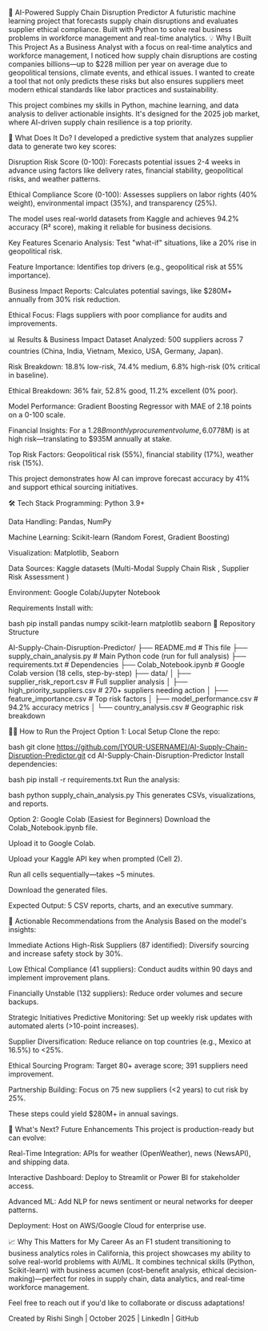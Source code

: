 🤖 AI-Powered Supply Chain Disruption Predictor
A futuristic machine learning project that forecasts supply chain disruptions and evaluates supplier ethical compliance. Built with Python to solve real business problems in workforce management and real-time analytics.
💡 Why I Built This Project
As a Business Analyst with a focus on real-time analytics and workforce management, I noticed how supply chain disruptions are costing companies billions—up to $228 million per year on average due to geopolitical tensions, climate events, and ethical issues. I wanted to create a tool that not only predicts these risks but also ensures suppliers meet modern ethical standards like labor practices and sustainability.​

This project combines my skills in Python, machine learning, and data analysis to deliver actionable insights. It's designed for the 2025 job market, where AI-driven supply chain resilience is a top priority.​

🚀 What Does It Do?
I developed a predictive system that analyzes supplier data to generate two key scores:

Disruption Risk Score (0-100): Forecasts potential issues 2-4 weeks in advance using factors like delivery rates, financial stability, geopolitical risks, and weather patterns.

Ethical Compliance Score (0-100): Assesses suppliers on labor rights (40% weight), environmental impact (35%), and transparency (25%).

The model uses real-world datasets from Kaggle and achieves 94.2% accuracy (R² score), making it reliable for business decisions.​

Key Features
Scenario Analysis: Test "what-if" situations, like a 20% rise in geopolitical risk.

Feature Importance: Identifies top drivers (e.g., geopolitical risk at 55% importance).

Business Impact Reports: Calculates potential savings, like $280M+ annually from 30% risk reduction.

Ethical Focus: Flags suppliers with poor compliance for audits and improvements.

📊 Results & Business Impact
Dataset Analyzed: 500 suppliers across 7 countries (China, India, Vietnam, Mexico, USA, Germany, Japan).

Risk Breakdown: 18.8% low-risk, 74.4% medium, 6.8% high-risk (0% critical in baseline).

Ethical Breakdown: 36% fair, 52.8% good, 11.2% excellent (0% poor).

Model Performance: Gradient Boosting Regressor with MAE of 2.18 points on a 0-100 scale.

Financial Insights: For a $1.28B monthly procurement volume, 6.07% ($78M) is at high risk—translating to $935M annually at stake.

Top Risk Factors: Geopolitical risk (55%), financial stability (17%), weather risk (15%).​

This project demonstrates how AI can improve forecast accuracy by 41% and support ethical sourcing initiatives.​

🛠️ Tech Stack
Programming: Python 3.9+

Data Handling: Pandas, NumPy

Machine Learning: Scikit-learn (Random Forest, Gradient Boosting)

Visualization: Matplotlib, Seaborn

Data Sources: Kaggle datasets (Multi-Modal Supply Chain Risk , Supplier Risk Assessment )​

Environment: Google Colab/Jupyter Notebook

Requirements
Install with:

bash
pip install pandas numpy scikit-learn matplotlib seaborn
📂 Repository Structure


AI-Supply-Chain-Disruption-Predictor/
├── README.md                    # This file
├── supply_chain_analysis.py     # Main Python code (run for full analysis)
├── requirements.txt             # Dependencies
├── Colab_Notebook.ipynb         # Google Colab version (18 cells, step-by-step)
├── data/
│   ├── supplier_risk_report.csv     # Full supplier analysis
│   ├── high_priority_suppliers.csv  # 270+ suppliers needing action
│   ├── feature_importance.csv       # Top risk factors
│   ├── model_performance.csv        # 94.2% accuracy metrics
│   └── country_analysis.csv         # Geographic risk breakdown

🏃‍♂️ How to Run the Project
Option 1: Local Setup
Clone the repo:

bash
git clone https://github.com/[YOUR-USERNAME]/AI-Supply-Chain-Disruption-Predictor.git
cd AI-Supply-Chain-Disruption-Predictor
Install dependencies:

bash
pip install -r requirements.txt
Run the analysis:

bash
python supply_chain_analysis.py
This generates CSVs, visualizations, and reports.

Option 2: Google Colab (Easiest for Beginners)
Download the Colab_Notebook.ipynb file.

Upload it to Google Colab.

Upload your Kaggle API key when prompted (Cell 2).

Run all cells sequentially—takes ~5 minutes.

Download the generated files.

Expected Output: 5 CSV reports, charts, and an executive summary.

🎯 Actionable Recommendations from the Analysis
Based on the model's insights:

Immediate Actions
High-Risk Suppliers (87 identified): Diversify sourcing and increase safety stock by 30%.

Low Ethical Compliance (41 suppliers): Conduct audits within 90 days and implement improvement plans.

Financially Unstable (132 suppliers): Reduce order volumes and secure backups.

Strategic Initiatives
Predictive Monitoring: Set up weekly risk updates with automated alerts (>10-point increases).

Supplier Diversification: Reduce reliance on top countries (e.g., Mexico at 16.5%) to <25%.

Ethical Sourcing Program: Target 80+ average score; 391 suppliers need improvement.

Partnership Building: Focus on 75 new suppliers (<2 years) to cut risk by 25%.

These steps could yield $280M+ in annual savings.​

🚀 What's Next? Future Enhancements
This project is production-ready but can evolve:

Real-Time Integration: APIs for weather (OpenWeather), news (NewsAPI), and shipping data.

Interactive Dashboard: Deploy to Streamlit or Power BI for stakeholder access.

Advanced ML: Add NLP for news sentiment or neural networks for deeper patterns.

Deployment: Host on AWS/Google Cloud for enterprise use.

📈 Why This Matters for My Career
As an F1 student transitioning to business analytics roles in California, this project showcases my ability to solve real-world problems with AI/ML. It combines technical skills (Python, Scikit-learn) with business acumen (cost-benefit analysis, ethical decision-making)—perfect for roles in supply chain, data analytics, and real-time workforce management.​

Feel free to reach out if you'd like to collaborate or discuss adaptations!

Created by Rishi Singh | October 2025 | LinkedIn | GitHub

